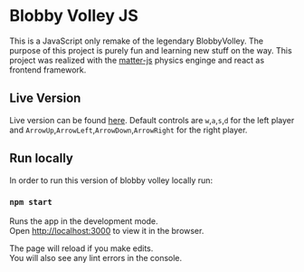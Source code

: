 # Blobby Volley JS

This is a JavaScript only remake of the legendary BlobbyVolley. The purpose of this project is purely fun and learning new stuff on the way. This project was realized with the [matter-js](https://github.com/liabru/matter-js) physics enginge and react as frontend framework.

## Live Version

Live version can be found [here](https://master.d3m5xqwx8sphvy.amplifyapp.com). Default controls are `w`,`a`,`s`,`d` for the left player and `ArrowUp`,`ArrowLeft`,`ArrowDown`,`ArrowRight` for the right player.

## Run locally

In order to run this version of blobby volley locally run:

### `npm start`

Runs the app in the development mode.<br>
Open [http://localhost:3000](http://localhost:3000) to view it in the browser.

The page will reload if you make edits.<br>
You will also see any lint errors in the console.
